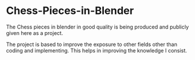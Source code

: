 # Chess-Pieces-in-Blender
The Chess pieces in blender in good quality is being produced and publicly given here as a project.

The project is based to improve the exposure to other fields other than coding and implementing. This helps in improving the knowledge I consist.
